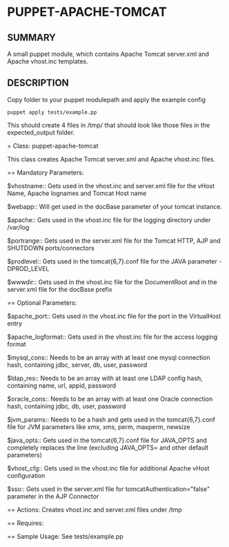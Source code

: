 PUPPET-APACHE-TOMCAT
============

SUMMARY
-------
A small puppet module, which contains Apache Tomcat server.xml 
and Apache vhost.inc templates.

DESCRIPTION
-------
Copy folder to your puppet modulepath and apply the example config

    puppet apply tests/example.pp

This should create 4 files in /tmp/ that should look like those files in the expected_output folder.


= Class: puppet-apache-tomcat

This class creates Apache Tomcat server.xml and Apache vhost.inc files.

== Mandatory Parameters:

$vhostname::   Gets used in the vhost.inc and server.xml file for the vHost Name, Apache lognames and Tomcat Host name

$webapp::   Will get used in the docBase parameter of your tomcat instance.

$apache::   Gets used in the vhost.inc file for the logging directory under /var/log

$portrange::   Gets used in the server.xml file for the Tomcat HTTP, AJP and SHUTDOWN ports/connectors

$prodlevel::   Gets used in the tomcat{6,7}.conf file for the JAVA parameter -DPROD_LEVEL

$wwwdir::   Gets used in the vhost.inc file for the DocumentRoot and in the server.xml file for the docBase prefix

== Optional Parameters:

$apache_port::   Gets used in the vhost.inc file for the port in the VirtualHost entry

$apache_logformat::   Gets used in the vhost.inc file for the access logging format

$mysql_cons::    Needs to be an array with at least one mysql connection hash, containing jdbc, server, db, user, password

$ldap_res::    Needs to be an array with at least one LDAP config hash, containing name, url, appid, password

$oracle_cons::    Needs to be an array with at least one Oracle connection hash, containing jdbc, db, user, password

$jvm_params::   Needs to be a hash and gets used in the tomcat{6,7}.conf file for JVM parameters like xmx, xms, perm, maxperm, newsize

$java_opts::   Gets used in the tomcat{6,7}.conf file for JAVA_OPTS and completely replaces the line (excluding JAVA_OPTS= and other default parameters)

$vhost_cfg::   Gets used in the vhost.inc file for additional Apache vHost configuration

$sso::   Gets used in the server.xml file for tomcatAuthentication="false" parameter in the AJP Connector

== Actions:
  Creates vhost.inc and server.xml files under /tmp

== Requires:

== Sample Usage:
  See tests/example.pp
